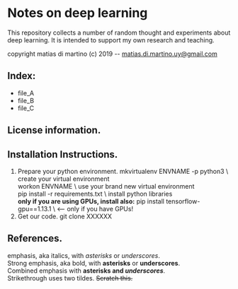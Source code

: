 # Notes on deep learning  

This repository collects a number of random thought and experiments about deep learning. It is intended to support my own research and teaching.  

copyright matias di martino (c) 2019 -- matias.di.martino.uy@gmail.com  


## Index:
* file_A
* file_B
* file_C


## License information.

## Installation Instructions.
1. Prepare your python environment.
mkvirtualenv ENVNAME -p python3  \\ create your virtual environment  
workon ENVNAME  \\ use your brand new virtual environment  
pip install -r requirements.txt  \\ install python libraries  
**only if you are using GPUs, install also:**
pip install tensorflow-gpu==1.13.1  \\ <-- only if you have GPUs!
2. Get our code.
git clone XXXXXX  

## References.

emphasis, aka italics, with *asterisks* or _underscores_.  
Strong emphasis, aka bold, with **asterisks** or __underscores__.  
Combined emphasis with **asterisks and _underscores_**.  
Strikethrough uses two tildes. ~~Scratch this.~~  
